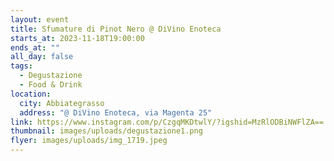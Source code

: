 ```yaml
---
layout: event
title: Sfumature di Pinot Nero @ DiVino Enoteca
starts_at: 2023-11-18T19:00:00
ends_at: ""
all_day: false
tags:
  - Degustazione
  - Food & Drink
location:
  city: Abbiategrasso
  address: "@ DiVino Enoteca, via Magenta 25"
link: https://www.instagram.com/p/CzgqMKDtwlY/?igshid=MzRlODBiNWFlZA==
thumbnail: images/uploads/degustazione1.png
flyer: images/uploads/img_1719.jpeg
---
```

